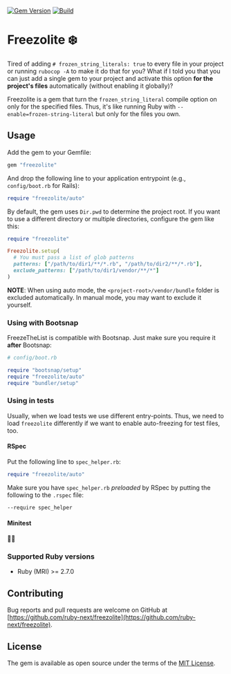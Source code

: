 [![Gem Version](https://badge.fury.io/rb/freezolite.svg)](https://rubygems.org/gems/freezolite)
[![Build](https://github.com/ruby-next/freezolite/workflows/Build/badge.svg)](https://github.com/palkan/freezolite/actions)

# Freezolite ❄️

Tired of adding `# frozen_string_literals: true` to every file in your project or running `rubocop -A` to make it do that for you? What if I told you that you can just add a single gem to your project and activate this option **for the project's files** automatically (without enabling it globally)?

Freezolite is a gem that turn the `frozen_string_literal` compile option on only for the specified files. Thus, it's like running Ruby with `--enable=frozen-string-literal` but only for the files you own.

## Usage

Add the gem to your Gemfile:

```ruby
gem "freezolite"
```

And drop the following line to your application entrypoint (e.g., `config/boot.rb` for Rails):

```ruby
require "freezolite/auto"
```

By default, the gem uses `Dir.pwd` to determine the project root. If you want to use a different directory or multiple directories, configure the gem like this:

```ruby
require "freezolite"

Freezolite.setup(
  # You must pass a list of glob patterns
  patterns: ["/path/to/dir1/**/*.rb", "/path/to/dir2/**/*.rb"],
  exclude_patterns: ["/path/to/dir1/vendor/**/*"]
)
```

**NOTE**: When using auto mode, the `<project-root>/vendor/bundle` folder is excluded automatically. In manual mode, you may want to exclude it yourself.

### Using with Bootsnap

FreezeTheList is compatible with Bootsnap. Just make sure you require it **after** Bootsnap:

```ruby
# config/boot.rb

require "bootsnap/setup"
require "freezolite/auto"
require "bundler/setup"
```

### Using in tests

Usually, when we load tests we use different entry-points. Thus, we need to load `freezolite` differently if we want to enable auto-freezing for test files, too. 

#### RSpec

Put the following line to `spec_helper.rb`:

```ruby
require "freezolite/auto"
```

Make sure you have `spec_helper.rb` _preloaded_ by RSpec by putting the following to the `.rspec` file:

```txt
--require spec_helper
```

#### Minitest

🤷‍♂️

### Supported Ruby versions

- Ruby (MRI) >= 2.7.0

## Contributing

Bug reports and pull requests are welcome on GitHub at [https://github.com/ruby-next/freezolite](https://github.com/ruby-next/freezolite).

## License

The gem is available as open source under the terms of the [MIT License](http://opensource.org/licenses/MIT).
